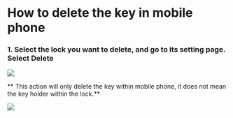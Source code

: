 # How to delete the key in mobile phone
### 1. Select the lock you want to delete, and go to its setting page. Select **Delete**
![](https://initail.files.wordpress.com/2017/01/lowermenu.jpg)

** This action will only delete the key within mobile phone, it does not mean the key holder within the lock.**

![](https://initail.files.wordpress.com/2017/01/deletekeyok.jpg)